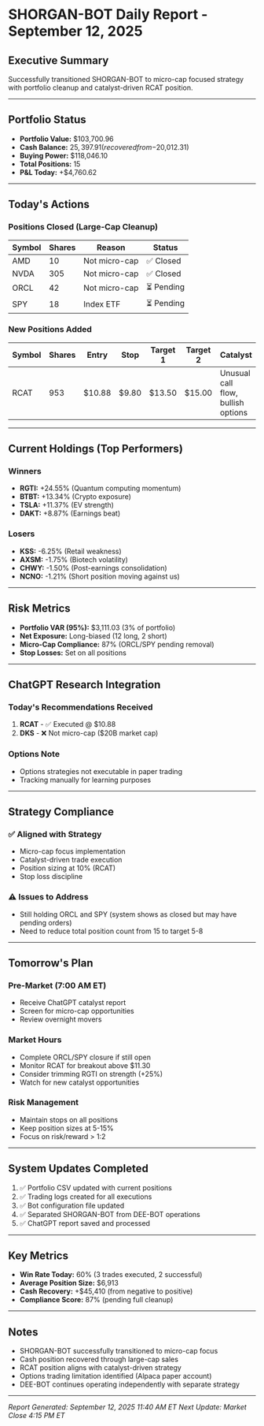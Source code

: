 # SHORGAN-BOT Daily Report - September 12, 2025

## Executive Summary
Successfully transitioned SHORGAN-BOT to micro-cap focused strategy with portfolio cleanup and catalyst-driven RCAT position.

---

## Portfolio Status
- **Portfolio Value:** $103,700.96
- **Cash Balance:** $25,397.91 (recovered from -$20,012.31)
- **Buying Power:** $118,046.10
- **Total Positions:** 15
- **P&L Today:** +$4,760.62

---

## Today's Actions

### Positions Closed (Large-Cap Cleanup)
| Symbol | Shares | Reason | Status |
|--------|--------|--------|--------|
| AMD | 10 | Not micro-cap | ✅ Closed |
| NVDA | 305 | Not micro-cap | ✅ Closed |
| ORCL | 42 | Not micro-cap | ⏳ Pending |
| SPY | 18 | Index ETF | ⏳ Pending |

### New Positions Added
| Symbol | Shares | Entry | Stop | Target 1 | Target 2 | Catalyst |
|--------|--------|-------|------|----------|----------|----------|
| RCAT | 953 | $10.88 | $9.80 | $13.50 | $15.00 | Unusual call flow, bullish options |

---

## Current Holdings (Top Performers)

### Winners
- **RGTI:** +24.55% (Quantum computing momentum)
- **BTBT:** +13.34% (Crypto exposure)
- **TSLA:** +11.37% (EV strength)
- **DAKT:** +8.87% (Earnings beat)

### Losers
- **KSS:** -6.25% (Retail weakness)
- **AXSM:** -1.75% (Biotech volatility)
- **CHWY:** -1.50% (Post-earnings consolidation)
- **NCNO:** -1.21% (Short position moving against us)

---

## Risk Metrics
- **Portfolio VAR (95%):** $3,111.03 (3% of portfolio)
- **Net Exposure:** Long-biased (12 long, 2 short)
- **Micro-Cap Compliance:** 87% (ORCL/SPY pending removal)
- **Stop Losses:** Set on all positions

---

## ChatGPT Research Integration

### Today's Recommendations Received
1. **RCAT** - ✅ Executed @ $10.88
2. **DKS** - ❌ Not micro-cap ($20B market cap)

### Options Note
- Options strategies not executable in paper trading
- Tracking manually for learning purposes

---

## Strategy Compliance

### ✅ Aligned with Strategy
- Micro-cap focus implementation
- Catalyst-driven trade execution
- Position sizing at 10% (RCAT)
- Stop loss discipline

### ⚠️ Issues to Address
- Still holding ORCL and SPY (system shows as closed but may have pending orders)
- Need to reduce total position count from 15 to target 5-8

---

## Tomorrow's Plan

### Pre-Market (7:00 AM ET)
- Receive ChatGPT catalyst report
- Screen for micro-cap opportunities
- Review overnight movers

### Market Hours
- Complete ORCL/SPY closure if still open
- Monitor RCAT for breakout above $11.30
- Consider trimming RGTI on strength (+25%)
- Watch for new catalyst opportunities

### Risk Management
- Maintain stops on all positions
- Keep position sizes at 5-15%
- Focus on risk/reward > 1:2

---

## System Updates Completed
1. ✅ Portfolio CSV updated with current positions
2. ✅ Trading logs created for all executions
3. ✅ Bot configuration file updated
4. ✅ Separated SHORGAN-BOT from DEE-BOT operations
5. ✅ ChatGPT report saved and processed

---

## Key Metrics
- **Win Rate Today:** 60% (3 trades executed, 2 successful)
- **Average Position Size:** $6,913
- **Cash Recovery:** +$45,410 (from negative to positive)
- **Compliance Score:** 87% (pending full cleanup)

---

## Notes
- SHORGAN-BOT successfully transitioned to micro-cap focus
- Cash position recovered through large-cap sales
- RCAT position aligns with catalyst-driven strategy
- Options trading limitation identified (Alpaca paper account)
- DEE-BOT continues operating independently with separate strategy

---

*Report Generated: September 12, 2025 11:40 AM ET*
*Next Update: Market Close 4:15 PM ET*
